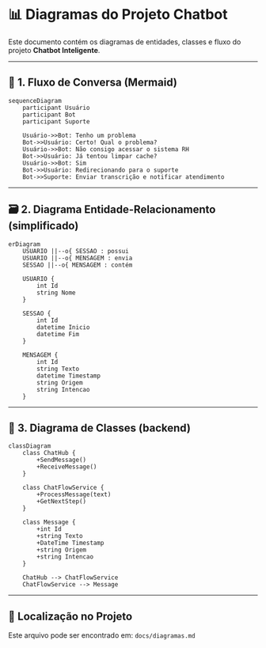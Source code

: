 # 📊 Diagramas do Projeto Chatbot

Este documento contém os diagramas de entidades, classes e fluxo do projeto **Chatbot Inteligente**.

---

## 🧠 1. Fluxo de Conversa (Mermaid)

```mermaid
sequenceDiagram
    participant Usuário
    participant Bot
    participant Suporte

    Usuário->>Bot: Tenho um problema
    Bot->>Usuário: Certo! Qual o problema?
    Usuário->>Bot: Não consigo acessar o sistema RH
    Bot->>Usuário: Já tentou limpar cache?
    Usuário->>Bot: Sim
    Bot->>Usuário: Redirecionando para o suporte
    Bot->>Suporte: Enviar transcrição e notificar atendimento
```

---

## 🗃️ 2. Diagrama Entidade-Relacionamento (simplificado)

```mermaid
erDiagram
    USUARIO ||--o{ SESSAO : possui
    USUARIO ||--o{ MENSAGEM : envia
    SESSAO ||--o{ MENSAGEM : contém

    USUARIO {
        int Id
        string Nome
    }

    SESSAO {
        int Id
        datetime Inicio
        datetime Fim
    }

    MENSAGEM {
        int Id
        string Texto
        datetime Timestamp
        string Origem
        string Intencao
    }
```

---

## 🧱 3. Diagrama de Classes (backend)

```mermaid
classDiagram
    class ChatHub {
        +SendMessage()
        +ReceiveMessage()
    }

    class ChatFlowService {
        +ProcessMessage(text)
        +GetNextStep()
    }

    class Message {
        +int Id
        +string Texto
        +DateTime Timestamp
        +string Origem
        +string Intencao
    }

    ChatHub --> ChatFlowService
    ChatFlowService --> Message
```

---

## 📍 Localização no Projeto

Este arquivo pode ser encontrado em: `docs/diagramas.md`
